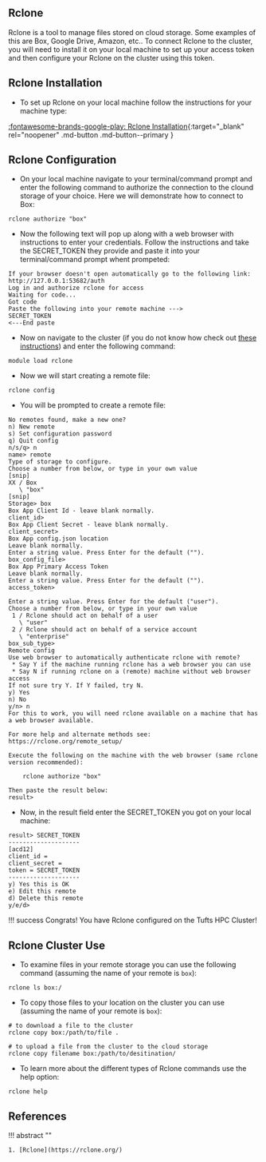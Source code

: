 ## Rclone

Rclone is a tool to manage files stored on cloud storage. Some examples of this are Box, Google Drive, Amazon, etc.. To connect Rclone to the cluster, 
you will need to install it on your local machine to set up your access token and then configure your Rclone on the cluster using this token.

## Rclone Installation

- To set up Rclone on your local machine follow the instructions for your machine type:

[:fontawesome-brands-google-play: Rclone Installation](https://rclone.org/install/){:target="_blank" rel="noopener" .md-button .md-button--primary }

## Rclone Configuration

- On your local machine navigate to your terminal/command prompt and enter the following command to authorize the connection to the clound storage of your choice. Here we will demonstrate how to connect to Box:

```
rclone authorize "box"
```

- Now the following text will pop up along with a web browser with instructions to enter your credentials. Follow the instructions and take the SECRET_TOKEN they provide and paste it into your terminal/command prompt whent prompeted:

```
If your browser doesn't open automatically go to the following link: http://127.0.0.1:53682/auth
Log in and authorize rclone for access
Waiting for code...
Got code
Paste the following into your remote machine --->
SECRET_TOKEN
<---End paste
```

- Now on navigate to the cluster (if you do not know how check out [these instructions](https://bionomad.github.io/tuftsTutorials/hpc-user-guide/navigate-to-cluster/)) and enter the following command:

```
module load rclone
```

- Now we will start creating a remote file:

```
rclone config
```

- You will be prompted to create a remote file:

```
No remotes found, make a new one?
n) New remote
s) Set configuration password
q) Quit config
n/s/q> n
name> remote
Type of storage to configure.
Choose a number from below, or type in your own value
[snip]
XX / Box
   \ "box"
[snip]
Storage> box
Box App Client Id - leave blank normally.
client_id> 
Box App Client Secret - leave blank normally.
client_secret>
Box App config.json location
Leave blank normally.
Enter a string value. Press Enter for the default ("").
box_config_file>
Box App Primary Access Token
Leave blank normally.
Enter a string value. Press Enter for the default ("").
access_token>

Enter a string value. Press Enter for the default ("user").
Choose a number from below, or type in your own value
 1 / Rclone should act on behalf of a user
   \ "user"
 2 / Rclone should act on behalf of a service account
   \ "enterprise"
box_sub_type>
Remote config
Use web browser to automatically authenticate rclone with remote?
 * Say Y if the machine running rclone has a web browser you can use
 * Say N if running rclone on a (remote) machine without web browser access
If not sure try Y. If Y failed, try N.
y) Yes
n) No
y/n> n
For this to work, you will need rclone available on a machine that has
a web browser available.

For more help and alternate methods see: https://rclone.org/remote_setup/

Execute the following on the machine with the web browser (same rclone
version recommended):

	rclone authorize "box"

Then paste the result below:
result>
```

- Now, in the result field enter the SECRET_TOKEN you got on your local machine:

```
result> SECRET_TOKEN
--------------------
[acd12]
client_id = 
client_secret = 
token = SECRET_TOKEN
--------------------
y) Yes this is OK
e) Edit this remote
d) Delete this remote
y/e/d>
```

!!! success 
    Congrats! You have Rclone configured on the Tufts HPC Cluster!

## Rclone Cluster Use

- To examine files in your remote storage you can use the following command (assuming the name of your remote is `box`):

```
rclone ls box:/
```

- To copy those files to your location on the cluster you can use (assuming the name of your remote is `box`):

```
# to download a file to the cluster
rclone copy box:/path/to/file .

# to upload a file from the cluster to the cloud storage
rclone copy filename box:/path/to/desitination/
```

- To learn more about the different types of Rclone commands use the help option:

```
rclone help
```

## References

!!! abstract ""

    1. [Rclone](https://rclone.org/)
